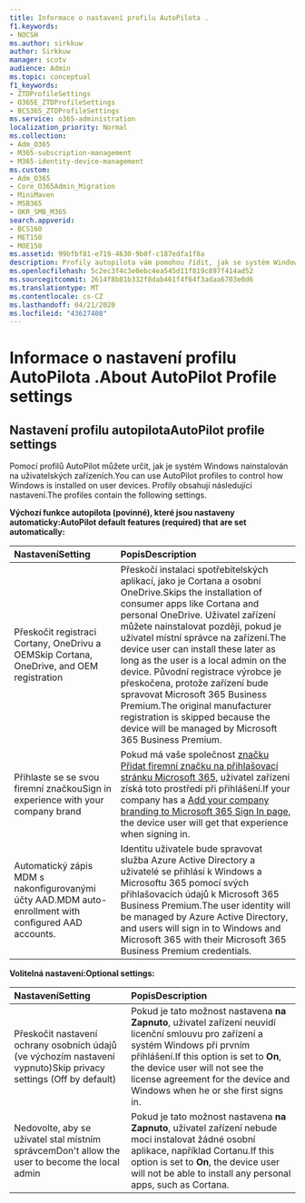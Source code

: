```yaml
---
title: Informace o nastavení profilu AutoPilota .
f1.keywords:
- NOCSH
ms.author: sirkkuw
author: Sirkkuw
manager: scotv
audience: Admin
ms.topic: conceptual
f1_keywords:
- ZTDProfileSettings
- O365E_ZTDProfileSettings
- BCS365_ZTDProfileSettings
ms.service: o365-administration
localization_priority: Normal
ms.collection:
- Adm_O365
- M365-subscription-management
- M365-identity-device-management
ms.custom:
- Adm_O365
- Core_O365Admin_Migration
- MiniMaven
- MSB365
- OKR_SMB_M365
search.appverid:
- BCS160
- MET150
- MOE150
ms.assetid: 99bfbf81-e719-4630-9b0f-c187edfa1f8a
description: Profily autopilota vám pomohou řídit, jak se systém Windows nainstaluje na uživatelská zařízení. Profily obsahují výchozí a volitelná nastavení, jako je přeskočit instalaci Cortany.
ms.openlocfilehash: 5c2ec3f4c3e0ebc4ea545d11f819c897f414ad52
ms.sourcegitcommit: 2614f8b81b332f8dab461f4f64f3adaa6703e0d6
ms.translationtype: MT
ms.contentlocale: cs-CZ
ms.lasthandoff: 04/21/2020
ms.locfileid: "43627408"
---
```

# <a name="about-autopilot-profile-settings"></a><span data-ttu-id="fd611-104">Informace o nastavení profilu AutoPilota .</span><span class="sxs-lookup"><span data-stu-id="fd611-104">About AutoPilot Profile settings</span></span>

## <a name="autopilot-profile-settings"></a><span data-ttu-id="fd611-105">Nastavení profilu autopilota</span><span class="sxs-lookup"><span data-stu-id="fd611-105">AutoPilot profile settings</span></span>

<span data-ttu-id="fd611-106">Pomocí profilů AutoPilot můžete určit, jak je systém Windows nainstalován na uživatelských zařízeních.</span><span class="sxs-lookup"><span data-stu-id="fd611-106">You can use AutoPilot profiles to control how Windows is installed on user devices.</span></span> <span data-ttu-id="fd611-107">Profily obsahují následující nastavení.</span><span class="sxs-lookup"><span data-stu-id="fd611-107">The profiles contain the following settings.</span></span>
  
 <span data-ttu-id="fd611-108">**Výchozí funkce autopilota (povinné), které jsou nastaveny automaticky:**</span><span class="sxs-lookup"><span data-stu-id="fd611-108">**AutoPilot default features (required) that are set automatically:**</span></span>
  
|<span data-ttu-id="fd611-109">**Nastavení**</span><span class="sxs-lookup"><span data-stu-id="fd611-109">**Setting**</span></span>|<span data-ttu-id="fd611-110">**Popis**</span><span class="sxs-lookup"><span data-stu-id="fd611-110">**Description**</span></span>|
|:-----|:-----|
|<span data-ttu-id="fd611-111">Přeskočit registraci Cortany, OneDrivu a OEM</span><span class="sxs-lookup"><span data-stu-id="fd611-111">Skip Cortana, OneDrive, and OEM registration</span></span>  <br/> |<span data-ttu-id="fd611-112">Přeskočí instalaci spotřebitelských aplikací, jako je Cortana a osobní OneDrive.</span><span class="sxs-lookup"><span data-stu-id="fd611-112">Skips the installation of consumer apps like Cortana and personal OneDrive.</span></span> <span data-ttu-id="fd611-113">Uživatel zařízení můžete nainstalovat později, pokud je uživatel místní správce na zařízení.</span><span class="sxs-lookup"><span data-stu-id="fd611-113">The device user can install these later as long as the user is a local admin on the device.</span></span> <span data-ttu-id="fd611-114">Původní registrace výrobce je přeskočena, protože zařízení bude spravovat Microsoft 365 Business Premium.</span><span class="sxs-lookup"><span data-stu-id="fd611-114">The original manufacturer registration is skipped because the device will be managed by Microsoft 365 Business Premium.</span></span>  <br/> |
|<span data-ttu-id="fd611-115">Přihlaste se se svou firemní značkou</span><span class="sxs-lookup"><span data-stu-id="fd611-115">Sign in experience with your company brand</span></span>  <br/> |<span data-ttu-id="fd611-116">Pokud má vaše společnost [značku Přidat firemní značku na přihlašovací stránku Microsoft 365](https://support.office.com/article/a1229cdb-ce19-4da5-90c7-2b9b146aef0a), uživatel zařízení získá toto prostředí při přihlášení.</span><span class="sxs-lookup"><span data-stu-id="fd611-116">If your company has a [Add your company branding to Microsoft 365 Sign In page](https://support.office.com/article/a1229cdb-ce19-4da5-90c7-2b9b146aef0a), the device user will get that experience when signing in.</span></span>  <br/> |
|<span data-ttu-id="fd611-117">Automatický zápis MDM s nakonfigurovanými účty AAD.</span><span class="sxs-lookup"><span data-stu-id="fd611-117">MDM auto-enrollment with configured AAD accounts.</span></span>  <br/> |<span data-ttu-id="fd611-118">Identitu uživatele bude spravovat služba Azure Active Directory a uživatelé se přihlásí k Windows a Microsoftu 365 pomocí svých přihlašovacích údajů k Microsoft 365 Business Premium.</span><span class="sxs-lookup"><span data-stu-id="fd611-118">The user identity will be managed by Azure Active Directory, and users will sign in to Windows and Microsoft 365 with their Microsoft 365 Business Premium credentials.</span></span>  <br/> |
   
 <span data-ttu-id="fd611-119">**Volitelná nastavení:**</span><span class="sxs-lookup"><span data-stu-id="fd611-119">**Optional settings:**</span></span>
  
|<span data-ttu-id="fd611-120">**Nastavení**</span><span class="sxs-lookup"><span data-stu-id="fd611-120">**Setting**</span></span>|<span data-ttu-id="fd611-121">**Popis**</span><span class="sxs-lookup"><span data-stu-id="fd611-121">**Description**</span></span>|
|:-----|:-----|
|<span data-ttu-id="fd611-122">Přeskočit nastavení ochrany osobních údajů (ve výchozím nastavení vypnuto)</span><span class="sxs-lookup"><span data-stu-id="fd611-122">Skip privacy settings (Off by default)</span></span>  <br/> |<span data-ttu-id="fd611-123">Pokud je tato možnost nastavena **na Zapnuto**, uživatel zařízení neuvidí licenční smlouvu pro zařízení a systém Windows při prvním přihlášení.</span><span class="sxs-lookup"><span data-stu-id="fd611-123">If this option is set to **On**, the device user will not see the license agreement for the device and Windows when he or she first signs in.</span></span>  <br/> |
|<span data-ttu-id="fd611-124">Nedovolte, aby se uživatel stal místním správcem</span><span class="sxs-lookup"><span data-stu-id="fd611-124">Don't allow the user to become the local admin</span></span>  <br/> |<span data-ttu-id="fd611-125">Pokud je tato možnost nastavena **na Zapnuto**, uživatel zařízení nebude moci instalovat žádné osobní aplikace, například Cortanu.</span><span class="sxs-lookup"><span data-stu-id="fd611-125">If this option is set to **On**, the device user will not be able to install any personal apps, such as Cortana.</span></span><br/> |
   
